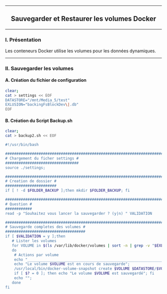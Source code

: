 ----------------------------------------------------------------------------------------------------------------------------------------------------------------------------------------------
## <p align='center'> Sauvegarder et Restaurer les volumes Docker </p>

----------------------------------------------------------------------------------------------------------------------------------------------------------------------------------------------
### I. Présentation
Les conteneurs Docker utilise les volumes pour les données dynamiques.


----------------------------------------------------------------------------------------------------------------------------------------------------------------------------------------------
### II. Sauvegarder les volumes
#### A. Création du fichier de configuration
```bash
clear;
cat > settings << EOF
DATASTORE="/mnt/Media_5/test"
EXLUSION="backingFsBlockDev\|.db"
EOF
```

#### B. Création du Script Backup.sh
```bash
clear;
cat > backup2.sh << EOF

#!/usr/bin/bash

#######################################################################################################################
# Chargement du ficher settings #
#################################
source ./settings;

#######################################################################################################################
# Creation de dossier #
#######################
if [ ! -d $FOLDER_BACKUP ];then mkdir $FOLDER_BACKUP; fi

#######################################################################################################################
# Question #
############
read -p "Souhaitez vous lancer la sauvegarder ? (y|n) " VALIDATION

#######################################################################################################################
# Sauvegarde completes des volumes #
####################################
if [ $VALIDATION = y ];then
   # Lister les volumes
   for VOLUME in $(ls /var/lib/docker/volumes | sort -n | grep -v "$EXLUSION")
   do
    # Actions par volume
    echo "___________________________________________________________________________________________________________"
    echo "Le volume $VOLUME est en cours de sauvegarde";
    /usr/local/bin/docker-volume-snapshot create $VOLUME $DATASTORE/$VOLUME.tar 1>/dev/null;
    if [ $? = 0 ]; then echo "Le volume $VOLUME est sauvegardé"; fi
    echo "";
   done
fi
```
